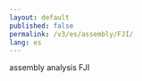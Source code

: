```yaml
---
layout: default
published: false
permalink: /v3/es/assembly/FJI/
lang: es
---
```


assembly analysis FJI
